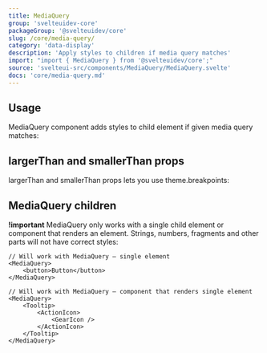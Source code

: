 ```yaml
---
title: MediaQuery
group: 'svelteuidev-core'
packageGroup: '@svelteuidev/core'
slug: /core/media-query/
category: 'data-display'
description: 'Apply styles to children if media query matches'
import: "import { MediaQuery } from '@svelteuidev/core';"
source: 'svelteui-src/components/MediaQuery/MediaQuery.svelte'
docs: 'core/media-query.md'
---
```


<script>
	import { Demo, MediaQueryDemos } from '@svelteuidev/demos';
  	import { Heading } from 'components';
</script>

<Heading />

## Usage

MediaQuery component adds styles to child element if given media query matches:

<Demo demo={MediaQueryDemos.usage} />

## largerThan and smallerThan props

largerThan and smallerThan props lets you use theme.breakpoints:

<Demo demo={MediaQueryDemos.query} />

## MediaQuery children

**!important** MediaQuery only works with a single child element or component that renders an element. Strings, numbers, fragments and other parts will not have correct styles:

```tsx
// Will work with MediaQuery – single element
<MediaQuery>
    <button>Button</button>
</MediaQuery>

// Will work with MediaQuery – component that renders single element
<MediaQuery>
    <Tooltip>
        <ActionIcon>
            <GearIcon />
        </ActionIcon>
    </Tooltip>
</MediaQuery>
```
